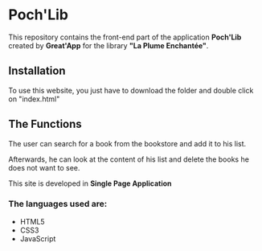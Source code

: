 # Poch'Lib

This repository contains the front-end part of the application <b>Poch'Lib</b> created by <b>Great'App</b> for the library <b>"La Plume Enchantée"</b>.

## Installation
To use this website, you just have to download the folder and double click on "index.html"

## The Functions
The user can search for a book from the bookstore and add it to his list.

Afterwards, he can look at the content of his list and delete the books he does not want to see.

This site is developed in <b>Single Page Application</b>

### The languages used are:
 - HTML5
 - CSS3
 - JavaScript
